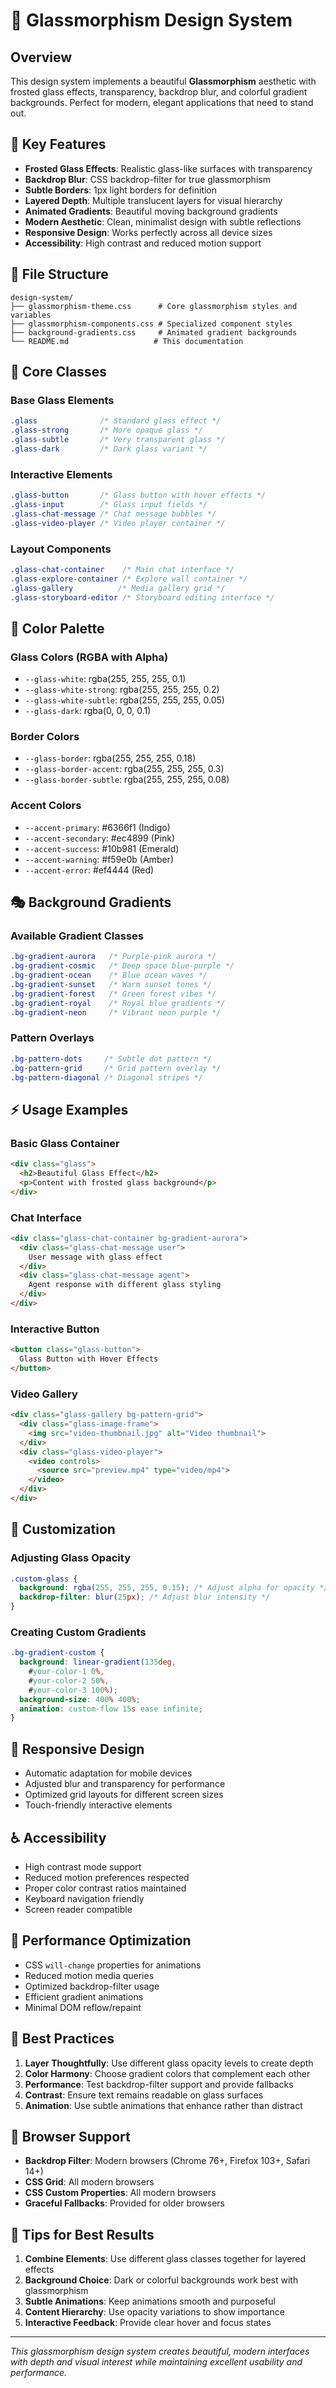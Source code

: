 # 🎨 Glassmorphism Design System

## Overview

This design system implements a beautiful **Glassmorphism** aesthetic with frosted glass effects, transparency, backdrop blur, and colorful gradient backgrounds. Perfect for modern, elegant applications that need to stand out.

## 🌟 Key Features

- **Frosted Glass Effects**: Realistic glass-like surfaces with transparency
- **Backdrop Blur**: CSS backdrop-filter for true glassmorphism
- **Subtle Borders**: 1px light borders for definition
- **Layered Depth**: Multiple translucent layers for visual hierarchy
- **Animated Gradients**: Beautiful moving background gradients
- **Modern Aesthetic**: Clean, minimalist design with subtle reflections
- **Responsive Design**: Works perfectly across all device sizes
- **Accessibility**: High contrast and reduced motion support

## 📁 File Structure

```
design-system/
├── glassmorphism-theme.css      # Core glassmorphism styles and variables
├── glassmorphism-components.css # Specialized component styles
├── background-gradients.css     # Animated gradient backgrounds
└── README.md                   # This documentation
```

## 🎯 Core Classes

### Base Glass Elements

```css
.glass              /* Standard glass effect */
.glass-strong       /* More opaque glass */
.glass-subtle       /* Very transparent glass */
.glass-dark         /* Dark glass variant */
```

### Interactive Elements

```css
.glass-button       /* Glass button with hover effects */
.glass-input        /* Glass input fields */
.glass-chat-message /* Chat message bubbles */
.glass-video-player /* Video player container */
```

### Layout Components

```css
.glass-chat-container    /* Main chat interface */
.glass-explore-container /* Explore wall container */
.glass-gallery          /* Media gallery grid */
.glass-storyboard-editor /* Storyboard editing interface */
```

## 🌈 Color Palette

### Glass Colors (RGBA with Alpha)
- `--glass-white`: rgba(255, 255, 255, 0.1)
- `--glass-white-strong`: rgba(255, 255, 255, 0.2)
- `--glass-white-subtle`: rgba(255, 255, 255, 0.05)
- `--glass-dark`: rgba(0, 0, 0, 0.1)

### Border Colors
- `--glass-border`: rgba(255, 255, 255, 0.18)
- `--glass-border-accent`: rgba(255, 255, 255, 0.3)
- `--glass-border-subtle`: rgba(255, 255, 255, 0.08)

### Accent Colors
- `--accent-primary`: #6366f1 (Indigo)
- `--accent-secondary`: #ec4899 (Pink)
- `--accent-success`: #10b981 (Emerald)
- `--accent-warning`: #f59e0b (Amber)
- `--accent-error`: #ef4444 (Red)

## 🎭 Background Gradients

### Available Gradient Classes

```css
.bg-gradient-aurora   /* Purple-pink aurora */
.bg-gradient-cosmic   /* Deep space blue-purple */
.bg-gradient-ocean    /* Blue ocean waves */
.bg-gradient-sunset   /* Warm sunset tones */
.bg-gradient-forest   /* Green forest vibes */
.bg-gradient-royal    /* Royal blue gradients */
.bg-gradient-neon     /* Vibrant neon purple */
```

### Pattern Overlays

```css
.bg-pattern-dots     /* Subtle dot pattern */
.bg-pattern-grid     /* Grid pattern overlay */
.bg-pattern-diagonal /* Diagonal stripes */
```

## ⚡ Usage Examples

### Basic Glass Container

```html
<div class="glass">
  <h2>Beautiful Glass Effect</h2>
  <p>Content with frosted glass background</p>
</div>
```

### Chat Interface

```html
<div class="glass-chat-container bg-gradient-aurora">
  <div class="glass-chat-message user">
    User message with glass effect
  </div>
  <div class="glass-chat-message agent">
    Agent response with different glass styling
  </div>
</div>
```

### Interactive Button

```html
<button class="glass-button">
  Glass Button with Hover Effects
</button>
```

### Video Gallery

```html
<div class="glass-gallery bg-pattern-grid">
  <div class="glass-image-frame">
    <img src="video-thumbnail.jpg" alt="Video thumbnail">
  </div>
  <div class="glass-video-player">
    <video controls>
      <source src="preview.mp4" type="video/mp4">
    </video>
  </div>
</div>
```

## 🎨 Customization

### Adjusting Glass Opacity

```css
.custom-glass {
  background: rgba(255, 255, 255, 0.15); /* Adjust alpha for opacity */
  backdrop-filter: blur(25px); /* Adjust blur intensity */
}
```

### Creating Custom Gradients

```css
.bg-gradient-custom {
  background: linear-gradient(135deg,
    #your-color-1 0%,
    #your-color-2 50%,
    #your-color-3 100%);
  background-size: 400% 400%;
  animation: custom-flow 15s ease infinite;
}
```

## 📱 Responsive Design

- Automatic adaptation for mobile devices
- Adjusted blur and transparency for performance
- Optimized grid layouts for different screen sizes
- Touch-friendly interactive elements

## ♿ Accessibility

- High contrast mode support
- Reduced motion preferences respected
- Proper color contrast ratios maintained
- Keyboard navigation friendly
- Screen reader compatible

## 🚀 Performance Optimization

- CSS `will-change` properties for animations
- Reduced motion media queries
- Optimized backdrop-filter usage
- Efficient gradient animations
- Minimal DOM reflow/repaint

## 🎯 Best Practices

1. **Layer Thoughtfully**: Use different glass opacity levels to create depth
2. **Color Harmony**: Choose gradient colors that complement each other
3. **Performance**: Test backdrop-filter support and provide fallbacks
4. **Contrast**: Ensure text remains readable on glass surfaces
5. **Animation**: Use subtle animations that enhance rather than distract

## 🔧 Browser Support

- **Backdrop Filter**: Modern browsers (Chrome 76+, Firefox 103+, Safari 14+)
- **CSS Grid**: All modern browsers
- **CSS Custom Properties**: All modern browsers
- **Graceful Fallbacks**: Provided for older browsers

## 🌟 Tips for Best Results

1. **Combine Elements**: Use different glass classes together for layered effects
2. **Background Choice**: Dark or colorful backgrounds work best with glassmorphism
3. **Subtle Animations**: Keep animations smooth and purposeful
4. **Content Hierarchy**: Use opacity variations to show importance
5. **Interactive Feedback**: Provide clear hover and focus states

---

*This glassmorphism design system creates beautiful, modern interfaces with depth and visual interest while maintaining excellent usability and performance.*